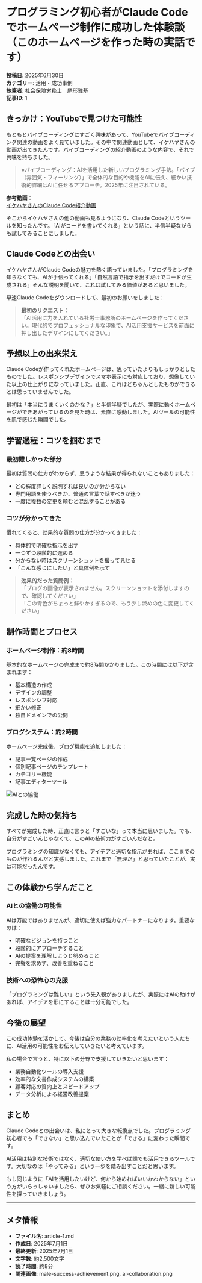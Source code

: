 # プログラミング初心者がClaude Codeでホームページ制作に成功した体験談（このホームページを作った時の実話です）

**投稿日**: 2025年6月30日  
**カテゴリー**: 活用・成功事例  
**執筆者**: 社会保険労務士　尾形雅基  
**記事ID**: 1

## きっかけ：YouTubeで見つけた可能性

もともとバイブコーディングにすごく興味があって、YouTubeでバイブコーディング関連の動画をよく見ていました。その中で関連動画として、イケハヤさんの動画が出てきたんです。バイブコーディングの紹介動画のような内容で、それで興味を持ちました。

> ※バイブコーディング：AIを活用した新しいプログラミング手法。「バイブ（雰囲気・フィーリング）」で全体的な目的や機能をAIに伝え、細かい技術的詳細はAIに任せるアプローチ。2025年に注目されている。

**参考動画：**  
[イケハヤさんのClaude Code紹介動画](https://www.youtube.com/embed/TNet-59wnH0)

そこからイケハヤさんの他の動画も見るようになり、Claude Codeというツールを知ったんです。「AIがコードを書いてくれる」という話に、半信半疑ながらも試してみることにしました。

## Claude Codeとの出会い

イケハヤさんがClaude Codeの魅力を熱く語っていました。「プログラミングを知らなくても、AIが手伝ってくれる」「自然言語で指示を出すだけでコードが生成される」そんな説明を聞いて、これは試してみる価値があると思いました。

早速Claude Codeをダウンロードして、最初のお願いをしました：

> **最初のリクエスト：**  
> 「AI活用に力を入れている社労士事務所のホームページを作ってください。現代的でプロフェッショナルな印象で、AI活用支援サービスを前面に押し出したデザインにしてください。」

## 予想以上の出来栄え

Claude Codeが作ってくれたホームページは、思っていたよりもしっかりとしたものでした。レスポンシブデザインでスマホ表示にも対応しており、想像していた以上の仕上がりになっていました。正直、これほどちゃんとしたものができるとは思っていませんでした。

最初は「本当にうまくいくのかな？」と半信半疑でしたが、実際に動くホームページができあがっているのを見た時は、素直に感動しました。AIツールの可能性を肌で感じた瞬間でした。

## 学習過程：コツを掴むまで

### 最初難しかった部分

最初は質問の仕方がわからず、思うような結果が得られないこともありました：

- どの程度詳しく説明すれば良いのか分からない
- 専門用語を使うべきか、普通の言葉で話すべきか迷う
- 一度に複数の変更を頼むと混乱することがある

### コツが分かってきた

慣れてくると、効果的な質問の仕方が分かってきました：

- 具体的で明確な指示を出す
- 一つずつ段階的に進める
- 分からない時はスクリーンショットを撮って見せる
- 「こんな感じにしたい」と具体例を示す

> **効果的だった質問例：**  
> 「ブログの画像が表示されません。スクリーンショットを添付しますので、確認してください」  
> 「この青色がちょっと鮮やかすぎるので、もう少し渋めの色に変更してください」

## 制作時間とプロセス

### ホームページ制作：約8時間

基本的なホームページの完成まで約8時間かかりました。この時間には以下が含まれます：

- 基本構造の作成
- デザインの調整
- レスポンシブ対応
- 細かい修正
- 独自ドメインでの公開

### ブログシステム：約2時間

ホームページ完成後、ブログ機能を追加しました：

- 記事一覧ページの作成
- 個別記事ページのテンプレート
- カテゴリー機能
- 記事エディターツール

![AIとの協働](../generated-images/ai-collaboration.png)

## 完成した時の気持ち

すべてが完成した時、正直に言うと「すごいな」って本当に思いました。でも、自分がすごいんじゃなくて、このAIの技術力がすごいんだなと。

プログラミングの知識がなくても、アイデアと適切な指示があれば、ここまでのものが作れるんだと実感しました。これまで「無理だ」と思っていたことが、実は可能だったんです。

## この体験から学んだこと

### AIとの協働の可能性

AIは万能ではありませんが、適切に使えば強力なパートナーになります。重要なのは：

- 明確なビジョンを持つこと
- 段階的にアプローチすること
- AIの提案を理解しようと努めること
- 完璧を求めず、改善を重ねること

### 技術への恐怖心の克服

「プログラミングは難しい」という先入観がありましたが、実際にはAIの助けがあれば、アイデアを形にすることは十分可能でした。

## 今後の展望

この成功体験を活かして、今後は自分の業務の効率化を考えたいという人たちに、AI活用の可能性をお伝えしていきたいと考えています。

私の場合で言うと、特に以下の分野で支援していきたいと思います：

- 業務自動化ツールの導入支援
- 効率的な文書作成システムの構築
- 顧客対応の質向上とスピードアップ
- データ分析による経営改善提案

## まとめ

Claude Codeとの出会いは、私にとって大きな転換点でした。プログラミング初心者でも「できない」と思い込んでいたことが「できる」に変わった瞬間です。

AI活用は特別な技術ではなく、適切な使い方を学べば誰でも活用できるツールです。大切なのは「やってみる」という一歩を踏み出すことだと思います。

もし同じように「AIを活用したいけど、何から始めればいいかわからない」という方がいらっしゃいましたら、ぜひお気軽にご相談ください。一緒に新しい可能性を探っていきましょう。

---

## メタ情報

- **ファイル名**: article-1.md
- **作成日**: 2025年7月1日
- **最終更新**: 2025年7月1日
- **文字数**: 約2,500文字
- **読了時間**: 約8分
- **関連画像**: male-success-achievement.png, ai-collaboration.png